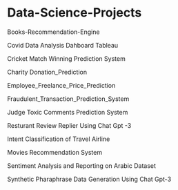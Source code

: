 # Data-Science-Projects

Books-Recommendation-Engine

Covid Data Analysis Dahboard Tableau

Cricket Match Winning Prediction System

Charity Donation_Prediction

Employee_Freelance_Price_Prediction

Fraudulent_Transaction_Prediction_System

Judge Toxic Comments Prediction System

Resturant Review Replier Using Chat Gpt -3

Intent Classification of Travel Airline

Movies Recommendation System

Sentiment Analysis and Reporting on Arabic Dataset

Synthetic Pharaphrase Data Generation Using Chat Gpt-3
